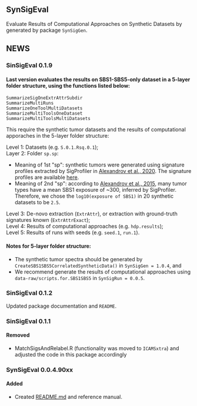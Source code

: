 ## SynSigEval

Evaluate Results of Computational Approaches on Synthetic Datasets by 
generated by package `SynSigGen`. 


## NEWS
### SinSigEval 0.1.9
#### Last version evaluates the results on SBS1-SBS5-only dataset in a 5-layer folder structure, using the functions listed below:
```
SummarizeSigOneExtrAttrSubdir
SummarizeMultiRuns
SummarizeOneToolMultiDatasets
SummarizeMultiToolsOneDataset
SummarizeMultiToolsMultiDatasets
```

This require the synthetic tumor datasets and the results of computational apporaches in the 5-layer folder structure:

Level 1: Datasets (e.g. `S.0.1.Rsq.0.1`);  
Layer 2: Folder `sp.sp`:  

* Meaning of 1st "sp": synthetic tumors were generated using signature profiles extracted by SigProfiler in [Alexandrov et al., 2020](https://www.nature.com/articles/s41586-020-1943-3). The signature profiles are available [here](https://www.synapse.org/#!Synapse:syn12025148).
* Meaning of 2nd "sp": according to [Alexandrov et al., 2015](https://www.nature.com/articles/ng.3441), many tumor types have a mean SBS1 exposure of ~300, inferred by SigProfiler. Therefore, we chose the `log10(exposure of SBS1)` in 20 synthetic datasets to be `2.5`.

Level 3: De-novo extraction (`ExtrAttr`), or extraction with ground-truth signatures known (`ExtrAttrExact`);  
Level 4: Results of computational approaches (e.g. `hdp.results`);  
Level 5: Results of runs with seeds (e.g. `seed.1`, `run.1`).  

#### Notes for 5-layer folder structure:

*   The synthetic tumor spectra should be generated by `CreateSBS1SBS5CorrelatedSyntheticData()` in `SynSigGen = 1.0.4`, and 
*   We recommend generate the results of computational approaches using `data-raw/scripts.for.SBS1SBS5` in `SynSigRun = 0.0.5`.


### SinSigEval 0.1.2
Updated package documentation and `README`. 

### SinSigEval 0.1.1
#### Removed
* MatchSigsAndRelabel.R (functionality was moved to `ICAMSxtra`) and
  adjusted the code in this package accordingly

### SynSigEval 0.0.4.90xx
#### Added
* Created [README.md](https://github.com/WuyangFF95/SynSigEval/blob/master/README.md) and reference manual.


